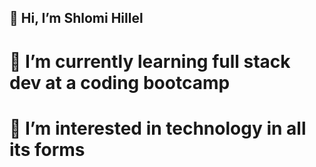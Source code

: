##  👋 Hi, I’m Shlomi Hillel
# 🌱 I’m currently learning full stack dev at a coding bootcamp
# 👀 I’m interested in technology in all its forms


<!---
ShlomiHillel/ShlomiHillel is a ✨ special ✨ repository because its `README.md` (this file) appears on your GitHub profile.
You can click the Preview link to take a look at your changes.
- 👀 I’m interested in ...
- 💞️ I’m looking to collaborate on ...
- 📫 How to reach me ...
--->
